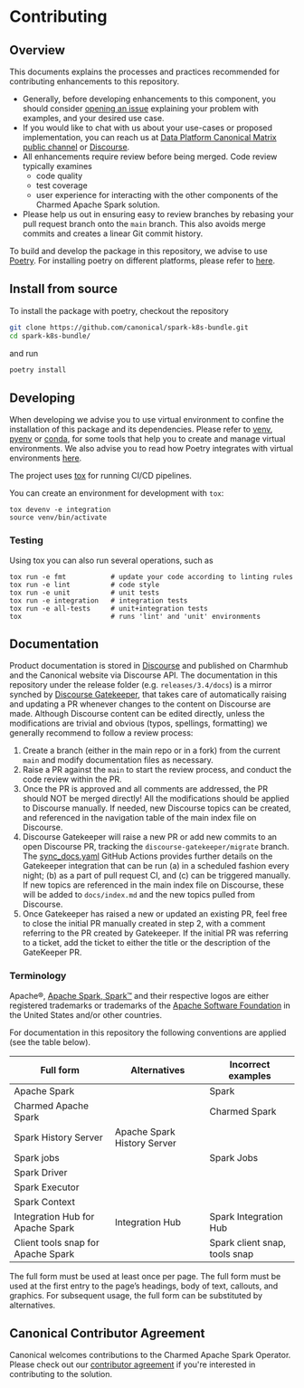 # Contributing

## Overview

This documents explains the processes and practices recommended for contributing enhancements to this repository.

- Generally, before developing enhancements to this component, you should consider [opening an issue](https://github.com/canonical/spark-k8s-bundle/issues) explaining your problem with examples, and your desired use case.
- If you would like to chat with us about your use-cases or proposed implementation, you can reach us at [Data Platform Canonical Matrix public channel](https://matrix.to/#/#charmhub-data-platform:ubuntu.com) or [Discourse](https://discourse.charmhub.io/).
- All enhancements require review before being merged. Code review typically examines
  - code quality
  - test coverage
  - user experience for interacting with the other components of the Charmed Apache Spark solution.
- Please help us out in ensuring easy to review branches by rebasing your pull request branch onto the `main` branch. This also avoids merge commits and creates a linear Git commit history.

To build and develop the package in this repository, we advise to use [Poetry](https://python-poetry.org/). For installing poetry on different platforms, please refer to [here](https://python-poetry.org/docs/#installation).

## Install from source

To install the package with poetry, checkout the repository

```bash
git clone https://github.com/canonical/spark-k8s-bundle.git
cd spark-k8s-bundle/
```

and run 

```bash
poetry install
```

## Developing

When developing we advise you to use virtual environment to confine the installation of this package and its dependencies. Please refer to [venv](https://docs.python.org/3/library/venv.html), [pyenv](https://github.com/pyenv/pyenv) or [conda](https://docs.conda.io/en/latest/), for some tools that help you to create and manage virtual environments. 
We also advise you to read how Poetry integrates with virtual environments [here](https://python-poetry.org/docs/managing-environments/).   

The project uses [tox](https://tox.wiki/en/latest/) for running CI/CD pipelines. 

You can create an environment for development with `tox`:

```shell
tox devenv -e integration
source venv/bin/activate
```

### Testing

Using tox you can also run several operations, such as

```shell
tox run -e fmt           # update your code according to linting rules
tox run -e lint          # code style
tox run -e unit          # unit tests
tox run -e integration   # integration tests
tox run -e all-tests     # unit+integration tests
tox                      # runs 'lint' and 'unit' environments
```

## Documentation

Product documentation is stored in [Discourse](https://discourse.charmhub.io/t/charmed-spark-k8s-documentation/8963) and published on Charmhub and the Canonical website via Discourse API. 
The documentation in this repository under the release folder (e.g. `releases/3.4/docs`) is a mirror synched by [Discourse Gatekeeper](https://github.com/canonical/discourse-gatekeeper), that takes care of automatically raising and updating a PR whenever changes to the content on Discourse are made.
Although Discourse content can be edited directly, unless the modifications are trivial and obvious (typos, spellings, formatting) we generally recommend to follow a review process:

1. Create a branch (either in the main repo or in a fork) from the current `main` and modify documentation files as necessary.
2. Raise a PR against the `main` to start the review process, and conduct the code review within the PR.
3. Once the PR is approved and all comments are addressed, the PR should NOT be merged directly! All the modifications should be applied to Discourse manually. If needed, new Discourse topics can be created, and referenced in the navigation table of the main index file on Discourse.
4. Discourse Gatekeeper will raise a new PR or add new commits to an open Discourse PR, tracking the `discourse-gatekeeper/migrate` branch. The [sync_docs.yaml](https://github.com/canonical/spark-k8s-bundle/blob/main/.github/workflows/sync_docs.yaml) GitHub Actions provides further details on the Gatekeeper integration that can be run (a) in a scheduled fashion every night; (b) as a part of pull request CI, and (c) can be triggered manually. If new topics are referenced in the main index file on Discourse, these will be added to `docs/index.md` and the new topics pulled from Discourse.
5. Once Gatekeeper has raised a new or updated an existing PR, feel free to close the initial PR manually created in step 2, with a comment referring to the PR created by Gatekeeper. If the initial PR was referring to a ticket, add the ticket to either the title or the description of the GateKeeper PR.

### Terminology

Apache®, [Apache Spark, Spark™](https://spark.apache.org/) and their respective logos are either registered trademarks or trademarks of the [Apache Software Foundation](https://www.apache.org/) in the United States and/or other countries.

For documentation in this repository the following conventions are applied (see the table below).

| Full form | Alternatives | Incorrect examples |
| -------- | ------- | ------- |
| Apache Spark | | Spark |
| Charmed Apache Spark | | Charmed Spark |
| Spark History Server | Apache Spark History Server | |
| Spark jobs | | Spark Jobs |
| Spark Driver | | |
| Spark Executor | | |
| Spark Context | | |
| Integration Hub for Apache Spark | Integration Hub | Spark Integration Hub |
| Client tools snap for Apache Spark | | Spark client snap, tools snap |

The full form must be used at least once per page.
The full form must be used at the first entry to the page’s headings, body of text, callouts, and graphics.
For subsequent usage, the full form can be substituted by alternatives.

## Canonical Contributor Agreement

Canonical welcomes contributions to the Charmed Apache Spark Operator. Please check out our [contributor agreement](https://ubuntu.com/legal/contributors) if you're interested in contributing to the solution.
